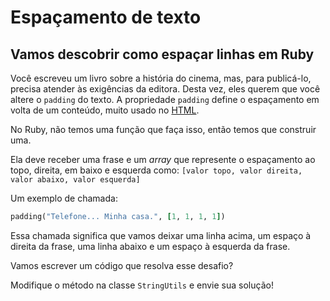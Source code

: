 # Espaçamento de texto
## Vamos descobrir como espaçar linhas em Ruby

Você escreveu um livro sobre a história do cinema, mas, para publicá-lo, precisa atender às exigências da editora. Desta vez, eles querem que você altere o `padding` do texto. A propriedade `padding` define o espaçamento em volta de um conteúdo, muito usado no [HTML](https://pt.wikipedia.org/wiki/HTML).
 
No Ruby, não temos uma função que faça isso, então temos que construir uma.
 
Ela deve receber uma frase e um *array* que represente o espaçamento ao topo,
direita, em baixo e esquerda como: `[valor topo, valor direita, valor abaixo, valor esquerda]`
 
Um exemplo de chamada:
 
```ruby
padding("Telefone... Minha casa.", [1, 1, 1, 1])
```
 
Essa chamada significa que vamos deixar uma linha acima, um espaço à direita da
frase, uma linha abaixo e um espaço à esquerda da frase.
 
Vamos escrever um código que resolva esse desafio?
 
Modifique o método na classe `StringUtils` e envie sua solução!